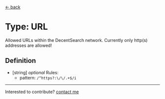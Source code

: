 [← back](./)

# Type: URL

Allowed URLs within the DecentSearch network. Currently only http(s) addresses are allowed!

## Definition

- [string] *optional*
  Rules:
    - pattern: `/^https?:\/\/.+$/i`



---
Interested to contribute? [contact me](mailto:dustin@commit.international)
